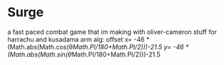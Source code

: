 # Surge
a fast paced combat game that im making with oliver-cameron 
stuff for harrachu and kusadama    arm alg: offset x= -46 * (Math.abs(Math.cos(θ*Math.PI/180+Math.PI/2)))-21.5 y= -46 * (Math.abs(Math.sin(θ*Math.PI/180+Math.PI/2)))-21.5

